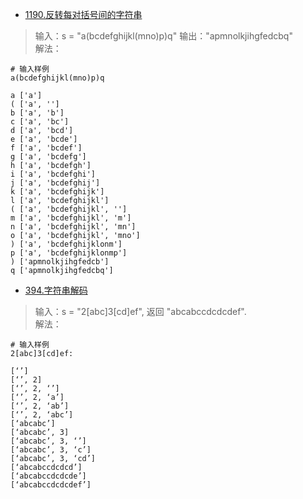 - [1190.反转每对括号间的字符串](https://leetcode-cn.com/problems/reverse-substrings-between-each-pair-of-parentheses/)
> 输入：s = "a(bcdefghijkl(mno)p)q"
> 输出："apmnolkjihgfedcbq"    
解法：
```shell
# 输入样例
a(bcdefghijkl(mno)p)q

a ['a']
( ['a', '']
b ['a', 'b']
c ['a', 'bc']
d ['a', 'bcd']
e ['a', 'bcde']
f ['a', 'bcdef']
g ['a', 'bcdefg']
h ['a', 'bcdefgh']
i ['a', 'bcdefghi']
j ['a', 'bcdefghij']
k ['a', 'bcdefghijk']
l ['a', 'bcdefghijkl']
( ['a', 'bcdefghijkl', '']
m ['a', 'bcdefghijkl', 'm']
n ['a', 'bcdefghijkl', 'mn']
o ['a', 'bcdefghijkl', 'mno']
) ['a', 'bcdefghijklonm']
p ['a', 'bcdefghijklonmp']
) ['apmnolkjihgfedcb']
q ['apmnolkjihgfedcbq']
```
- [394.字符串解码](https://leetcode-cn.com/problems/decode-string/)
> 输入：s = "2[abc]3[cd]ef", 返回 "abcabccdcdcdef".    
解法：
```shell
# 输入样例
2[abc]3[cd]ef:

[‘’]
[‘’, 2]
[‘’, 2, ‘’]
[‘’, 2, ‘a’]
[‘’, 2, ‘ab’]
[‘’, 2, ‘abc’]
[‘abcabc’]
[‘abcabc’, 3]
[‘abcabc’, 3, ‘’]
[‘abcabc’, 3, ‘c’]
[‘abcabc’, 3, ‘cd’]
[‘abcabccdcdcd’]
[‘abcabccdcdcde’]
[‘abcabccdcdcdef’]
```
